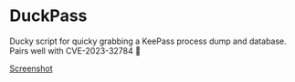 # DuckPass
Ducky script for quicky grabbing a KeePass process dump and database. <br>
Pairs well with CVE-2023-32784 🍷 <br>

[Screenshot](https://github.com/nahberry/DuckPass/blob/main/screenshot.png)


